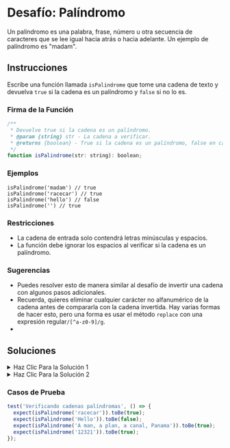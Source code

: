 # Desafío: Palíndromo
Un palíndromo es una palabra, frase, número u otra secuencia de caracteres que se lee igual hacia atrás o hacia adelante. Un ejemplo de palíndromo es "madam".

## Instrucciones

Escribe una función llamada `isPalindrome` que tome una cadena de texto y devuelva  `true` si la cadena es un palíndromo y  `false` si no lo es.
### Firma de la Función

```js
/**
 * Devuelve true si la cadena es un palíndromo.
 * @param {string} str - La cadena a verificar.
 * @returns {boolean} - True si la cadena es un palíndromo, false en caso contrario.
 */
function isPalindrome(str: string): boolean;
```

### Ejemplos

```JS
isPalindrome('madam') // true
isPalindrome('racecar') // true
isPalindrome('hello') // false
isPalindrome('') // true
```

### Restricciones

- La cadena de entrada solo contendrá letras minúsculas y espacios.
- La función debe ignorar los espacios al verificar si la cadena es un palíndromo.

### Sugerencias

- Puedes resolver esto de manera similar al desafío de invertir una cadena con algunos pasos adicionales.
- Recuerda, quieres eliminar cualquier carácter no alfanumérico de la cadena antes de compararla con la cadena invertida. Hay varias formas de hacer esto, pero una forma es usar el método  `replace` con una expresión regular`/[^a-z0-9]/g`. 
- 
## Soluciones

<details>
  <summary>Haz Clic Para la Solución 1</summary>

Usar `replace`con una expresión regular es la forma más fácil de resolver este desafío.

```js
function isPalindrome(str) {
  const formattedStr = str.toLowerCase().replace(/[^a-z0-9]/g, '');
  const reversedStr = formattedStr.split('').reverse().join('');
  return formattedStr === reversedStr;
}
```

### Explicación

- Convierte la cadena de entrada a minúsculas.
- Usa el método `replace` con una expresión regular para eliminar cualquier carácter no alfanumérico de la cadena. De esta manera, podemos comparar la cadena sin preocuparnos por espacios o puntuación, como 'racecar' y 'race car'.
- Almacena el resultado en una variable llamada `formattedStr`.
- Invierte la cadena, igual que hicimos en el desafío anterior.
- Compara la cadena original con la cadena invertida y devuelve el resultado. Si es un palíndromo, las dos cadenas serán iguales, por lo que devolvemos `true`. Si no es un palíndromo, las dos cadenas no serán iguales, por lo que devolvemos `false`.

</details>

<details>
  <summary>Haz Clic Para la Solución 2</summary>

Si no quieres usar una expresión regular para eliminar los caracteres no alfanuméricos, hay varias formas de hacerlo. Vamos a crear algunas funciones auxiliares para facilitarlo.

```js
function isPalindrome(str) {
  const formattedStr = removeNonAlphanumeric(str.toLowerCase());
  const reversedStr = reverseString(formattedStr);
  return formattedStr === reversedStr;
}

function removeNonAlphanumeric(str) {
  let formattedStr = '';
  for (let i = 0; i < str.length; i++) {
    const char = str[i];
    if (isAlphaNumeric(char)) {
      formattedStr += char;
    }
  }
  return formattedStr;
}

function isAlphaNumeric(char) {
  const code = char.charCodeAt(0);
  return (
    (code >= 48 && code <= 57) || // Numbers 0-9
    (code >= 97 && code <= 122) // Lowercase letters a-z
  );
}

function reverseString(str) {
  let reversed = '';
  for (let i = str.length - 1; i >= 0; i--) {
    reversed += str[i];
  }
  return reversed;
}
```

### Explicación

Esta solución es un poco más compleja.


- Create a helper function called `removeNonAlphanumeric` that takes in a string and returns a new string with all non-alphanumeric characters removed. We do this by looping through the string and checking if each character is alphanumeric with another helper function called `isAlphaNumeric`.
- Crea una función auxiliar llamada  `removeNonAlphanumeric` que toma una cadena y devuelve una nueva cadena con todos los caracteres no alfanuméricos eliminados. Hacemos esto recorriendo la cadena y comprobando si cada carácter es alfanumérico con otra función auxiliar llamada `isAlphaNumeric`.
- En la función `isAlphaNumeric` , usamos el método `charCodeAt` para obtener el código de carácter del carácter. Luego verificamos si el código de carácter está entre 48 y 57, que es el rango para los números 0-9, o si está entre 97 y 122, que es el rango para las letras minúsculas a-z. Si es así, devolvemos `true`. Si no es así, devolvemos `false`.

- Una vez que tenemos una cadena solo con caracteres alfanuméricos, podemos invertirla y compararla con la cadena original para ver si es un palíndromo.

</details>

### Casos de Prueba

```js
test('Verificando cadenas palíndromas', () => {
  expect(isPalindrome('racecar')).toBe(true);
  expect(isPalindrome('Hello')).toBe(false);
  expect(isPalindrome('A man, a plan, a canal, Panama')).toBe(true);
  expect(isPalindrome('12321')).toBe(true);
});
```